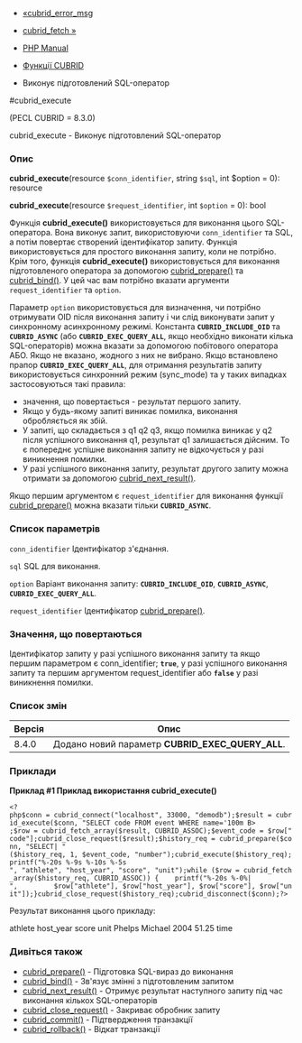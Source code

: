 - [«cubrid_error_msg](function.cubrid-error-msg.md)
- [cubrid_fetch »](function.cubrid-fetch.md)

- [PHP Manual](index.md)
- [Функції CUBRID](ref.cubrid.md)
- Виконує підготовлений SQL-оператор

#cubrid_execute

(PECL CUBRID = 8.3.0)

cubrid_execute - Виконує підготовлений SQL-оператор

### Опис

**cubrid_execute**(resource `$conn_identifier`, string `$sql`, int
$option = 0): resource

**cubrid_execute**(resource `$request_identifier`, int `$option` = 0):
bool

Функція **cubrid_execute()** використовується для виконання цього
SQL-оператора. Вона виконує запит, використовуючи `conn_identifier` та SQL,
а потім повертає створений ідентифікатор запиту. Функція використовується
для простого виконання запиту, коли не потрібно.
Крім того, функція **cubrid_execute()** використовується для виконання
підготовленого оператора за допомогою
[cubrid_prepare()](function.cubrid-prepare.md) та
[cubrid_bind()](function.cubrid-bind.md). У цей час вам потрібно
вказати аргументи `request_identifier` та `option`.

Параметр `option` використовується для визначення, чи потрібно отримувати OID
після виконання запиту і чи слід виконувати запит у синхронному
асинхронному режимі. Константа **`CUBRID_INCLUDE_OID`** та
**`CUBRID_ASYNC`** (або **`CUBRID_EXEC_QUERY_ALL`**, якщо необхідно
виконати кілька SQL-операторів) можна вказати за допомогою побітового
оператора АБО. Якщо не вказано, жодного з них не вибрано. Якщо
встановлено прапор **`CUBRID_EXEC_QUERY_ALL`**, для отримання результатів
запиту використовується синхронний режим (sync_mode) та у таких випадках
застосовуються такі правила:

- значення, що повертається - результат першого запиту.
- Якщо у будь-якому запиті виникає помилка, виконання
обробляється як збій.
- У запиті, що складається з q1 q2 q3, якщо помилка виникає у q2 після
успішного виконання q1, результат q1 залишається дійсним. То
є попереднє успішне виконання запиту не відкочується у разі
виникнення помилки.
- У разі успішного виконання запиту, результат другого запиту
можна отримати за допомогою
[cubrid_next_result()](function.cubrid-next-result.md).

Якщо першим аргументом є `request_identifier` для виконання
функції [cubrid_prepare()](function.cubrid-prepare.md) можна вказати
тільки **`CUBRID_ASYNC`**.

### Список параметрів

`conn_identifier`
Ідентифікатор з'єднання.

`sql`
SQL для виконання.

`option`
Варіант виконання запиту: **`CUBRID_INCLUDE_OID`**,
**`CUBRID_ASYNC`**, **`CUBRID_EXEC_QUERY_ALL`**.

`request_identifier`
Ідентифікатор [cubrid_prepare()](function.cubrid-prepare.md).

### Значення, що повертаються

Ідентифікатор запиту у разі успішного виконання запиту та якщо
першим параметром є conn_identifier; **`true`**, у разі
успішного виконання запиту та першим аргументом request_identifier або
**`false`** у разі виникнення помилки.

### Список змін

| Версія | Опис                                             |
| ------ | ------------------------------------------------ |
| 8.4.0  | Додано новий параметр **CUBRID_EXEC_QUERY_ALL**. |

### Приклади

**Приклад #1 Приклад використання **cubrid_execute()****

` <?php$conn = cubrid_connect("localhost", 33000, "demodb");$result = cubrid_execute($conn, "SELECT code FROM event WHERE name='100m B> ;$row = cubrid_fetch_array($result, CUBRID_ASSOC);$event_code = $row["code"];cubrid_close_request($result);$history_req = cubrid_prepare($conn, "SELECT| " ($history_req, 1, $event_code, "number");cubrid_execute($history_req);printf("%-20s %-9s %-10s %-5s
", "athlete", "host_year", "score", "unit");while ($row = cubrid_fetch_array($history_req, CUBRID_ASSOC)) {    printf("%-20s %-0%|
",         $row["athlete"], $row["host_year"], $row["score"], $row["unit"]);}cubrid_close_request($history_req);cubrid_disconnect($conn);?> `

Результат виконання цього прикладу:

athlete host_year score unit
Phelps Michael 2004 51.25 time

### Дивіться також

- [cubrid_prepare()](function.cubrid-prepare.md) - Підготовка
SQL-вираз до виконання
- [cubrid_bind()](function.cubrid-bind.md) - Зв'язує змінні з
підготовленим запитом
- [cubrid_next_result()](function.cubrid-next-result.md) - Отримує
результат наступного запиту під час виконання кількох
SQL-операторів
- [cubrid_close_request()](function.cubrid-close-request.md) -
Закриває обробник запиту
- [cubrid_commit()](function.cubrid-commit.md) - Підтвердження
транзакції
- [cubrid_rollback()](function.cubrid-rollback.md) - Відкат
транзакції
